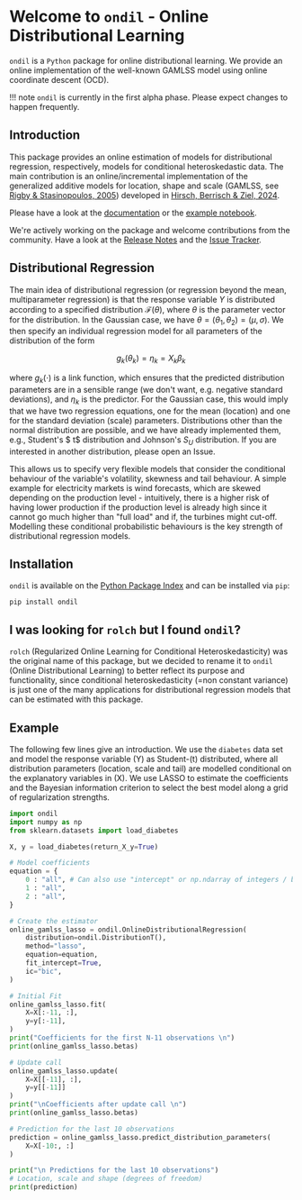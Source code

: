 # Welcome to `ondil` - Online Distributional Learning

`ondil` is a `Python` package for online distributional learning. We provide an online implementation of the well-known GAMLSS model using online coordinate descent (OCD).

!!! note
    `ondil` is currently in the first alpha phase. Please expect changes to happen frequently.

## Introduction

This package provides an online estimation of models for distributional regression, respectively, models for conditional heteroskedastic data. The main contribution is an online/incremental implementation of the generalized additive models for location, shape and scale (GAMLSS, see [Rigby & Stasinopoulos, 2005](https://academic.oup.com/jrsssc/article-abstract/54/3/507/7113027)) developed in [Hirsch, Berrisch & Ziel, 2024](https://arxiv.org/abs/2407.08750).

Please have a look at the [documentation](https://simon-hirsch.github.io/ondil/) or the [example notebook](https://github.com/simon-hirsch/ondil/blob/main/example.ipynb).

We're actively working on the package and welcome contributions from the community. Have a look at the [Release Notes](https://github.com/simon-hirsch/ondil/releases) and the [Issue Tracker](https://github.com/simon-hirsch/ondil/issues).

## Distributional Regression

The main idea of distributional regression (or regression beyond the mean, multiparameter regression) is that the response variable $Y$ is distributed according to a specified distribution $\mathcal{F}(\theta)$, where $\theta$ is the parameter vector for the distribution. In the Gaussian case, we have $\theta = (\theta_1, \theta_2) = (\mu, \sigma)$. We then specify an individual regression model for all parameters of the distribution of the form 

$$g_k(\theta_k) = \eta_k = X_k\beta_k$$

where $g_k(\cdot)$ is a link function, which ensures that the predicted distribution parameters are in a sensible range (we don't want, e.g. negative standard deviations), and $\eta_k$ is the predictor. For the Gaussian case, this would imply that we have two regression equations, one for the mean (location) and one for the standard deviation (scale) parameters. Distributions other than the normal distribution are possible, and we have already implemented them, e.g., Student's $ t$ distribution and Johnson's $S_U$ distribution. If you are interested in another distribution, please open an Issue.

This allows us to specify very flexible models that consider the conditional behaviour of the variable's volatility, skewness and tail behaviour. A simple example for electricity markets is wind forecasts, which are skewed depending on the production level - intuitively, there is a higher risk of having lower production if the production level is already high since it cannot go much higher than "full load" and if, the turbines might cut-off. Modelling these conditional probabilistic behaviours is the key strength of distributional regression models.

## Installation

`ondil` is available on the [Python Package Index](https://pypi.org/project/ondil/) and can be installed via `pip`:

```shell
pip install ondil
```
## I was looking for `rolch` but I found `ondil`?

`rolch` (Regularized Online Learning for Conditional Heteroskedasticity) was the original name of this package, but we decided to rename it to `ondil` (Online Distributional Learning) to better reflect its purpose and functionality, since conditional heteroskedasticity (=non constant variance) is just one of the many applications for distributional regression models that can be estimated with this package.

## Example

The following few lines give an introduction. We use the `diabetes` data set and model the response variable \(Y\) as Student-\(t\) distributed, where all distribution parameters (location, scale and tail) are modelled conditional on the explanatory variables in \(X\). We use LASSO to estimate the coefficients and the Bayesian information criterion to select the best model along a grid of regularization strengths.

```python
import ondil
import numpy as np
from sklearn.datasets import load_diabetes

X, y = load_diabetes(return_X_y=True)

# Model coefficients 
equation = {
    0 : "all", # Can also use "intercept" or np.ndarray of integers / booleans
    1 : "all", 
    2 : "all", 
}

# Create the estimator
online_gamlss_lasso = ondil.OnlineDistributionalRegression(
    distribution=ondil.DistributionT(),
    method="lasso",
    equation=equation,
    fit_intercept=True,
    ic="bic",
)

# Initial Fit
online_gamlss_lasso.fit(
    X=X[:-11, :], 
    y=y[:-11], 
)
print("Coefficients for the first N-11 observations \n")
print(online_gamlss_lasso.betas)

# Update call
online_gamlss_lasso.update(
    X=X[[-11], :], 
    y=y[[-11]]
)
print("\nCoefficients after update call \n")
print(online_gamlss_lasso.betas)

# Prediction for the last 10 observations
prediction = online_gamlss_lasso.predict_distribution_parameters(
    X=X[-10:, :]
)

print("\n Predictions for the last 10 observations")
# Location, scale and shape (degrees of freedom)
print(prediction)
```
